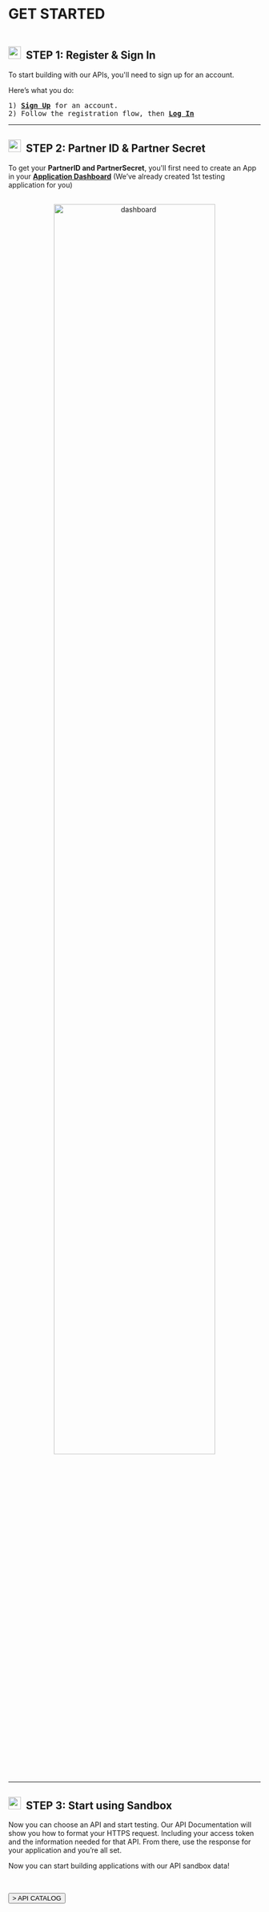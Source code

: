 ﻿# <strong>GET STARTED</strong>

<pre></pre>

## <img src="https://firebasestorage.googleapis.com/v0/b/imageupload-19583.appspot.com/o/icon_manage.png?alt=media&token=639509f9-2202-4d45-9efd-349b4d7d9f8d" alt="manage"  width="25" height="25"  style="object-fit: contain; margin-right: 10px;" /><a name="step1"><strong>STEP 1:</strong> Register & Sign In</a>

To start building with our APIs, you'll need to sign up for an account.

Here’s what you do:

<pre>
1) <strong><a href="/open-api/register">Sign Up</a></strong> for an account.
2) Follow the registration flow, then <strong><a href="/open-api/login">Log In</a></strong>
</pre>

---

## <img src="https://firebasestorage.googleapis.com/v0/b/imageupload-19583.appspot.com/o/icon_partner.png?alt=media&token=b210871c-6594-400e-8cd1-b0534c1950db" alt="partner"  width="25" height="25"  style="object-fit: contain; margin-right: 10px;" /><a name="step2"><strong>STEP 2:</strong> Partner ID & Partner Secret</a>

<p>
To get your <b>PartnerID and PartnerSecret</b>, you'll first need to create an App in your <strong><a href="/open-api/my-apps">Application Dashboard</a></strong>
(We’ve already created 1st testing application for you)
</p>

  <div class="image-wrap" style="text-align: center; margin: 30px 0px ;" >
<img src="https://firebasestorage.googleapis.com/v0/b/kbank-open-api.appspot.com/o/Screen%20Shot%202562-06-06%20at%2014.16.52.png?alt=media&token=3478710f-3e3b-4335-82ac-676740857e92" alt="dashboard"  width="80%" height="auto" /></div>

---

## <img src="https://firebasestorage.googleapis.com/v0/b/imageupload-19583.appspot.com/o/icon_api_black.png?alt=media&token=c5cbc9d7-231b-450f-8856-1f446c1afb4f" alt="api"  width="25" height="25"  style="object-fit: contain; margin-right: 10px;" /><a name="step3"><strong>STEP 3:</strong> Start using Sandbox</a>

Now you can choose an API and start testing. Our API Documentation will show you how to format your HTTPS request. Including your access token and the information needed for that API. From there, use the response for your application and you’re all set.

Now you can start building applications with our API sandbox data!

<pre>
<br>
<a href="/open-api/api-catalogs"><button>> API CATALOG</button></a>
</pre>
